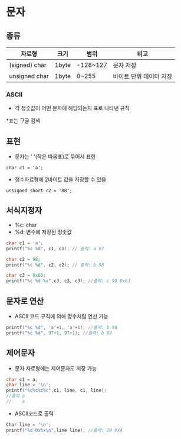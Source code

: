 # 문자

## 종류

| 자료형        | 크기  | 범위     | 비고                    |
| ------------- | ----- | -------- | ----------------------- |
| (signed) char | 1byte | -128~127 | 문자 저장               |
| unsigned char | 1byte | 0~255    | 바이트 단위 데이터 저장 |

### ASCII

- 각 정숫값이 어떤 문자에 해당되는지 표로 나타낸 규칙

*표는 구글 검색

## 표현 

- 문자는 ' '(작은 따옴표)로 묶어서 표현

``` char c1 = 'a'; ```

- 정수자료형에 2바이트 값을 저장할 수 있음

``` unsigned short c2 = 'BB'; ```

##  서식지정자

- %c: char
- %d: 변수에 저장된 정숫값

``` c
char c1 = 'a';
printf("%c %d", c1, c1); // 출력: a 97
```

``` c
char c2 = 98;
printf("%c %d", c2, c2); // 출력: b 98
```

``` c
char c3 = 0x63;
printf("%c %d %x",c3, c3, c3); //출력: c 99 0x63
```

## 문자로 연산

- ASCII 코드 규칙에 의해 정수처럼 연산 가능

``` C
printf("%c %d", 'a'+1, 'a'+1); //출력: b 98
printf("%c %d", 97+1, 97+1); //출력: b 98
```

## 제어문자

- 문자 자료형에는 제어문자도 저장 가능

``` c
char c1 = a;
char line = '\n';
printf("%c%c%c%c",c1, line, c1, line); 
//출력 a
//    a
```

- ASCII코드로 출력

``` C
Char line = '\n';
printf("%d 0x%x\n",line line); //출력: 10 0xA
```

